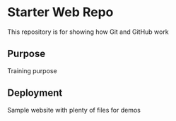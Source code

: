 # Starter Web Repo

This repository is for showing how Git and GitHub work

## Purpose

Training purpose

## Deployment

Sample website with plenty of files for demos